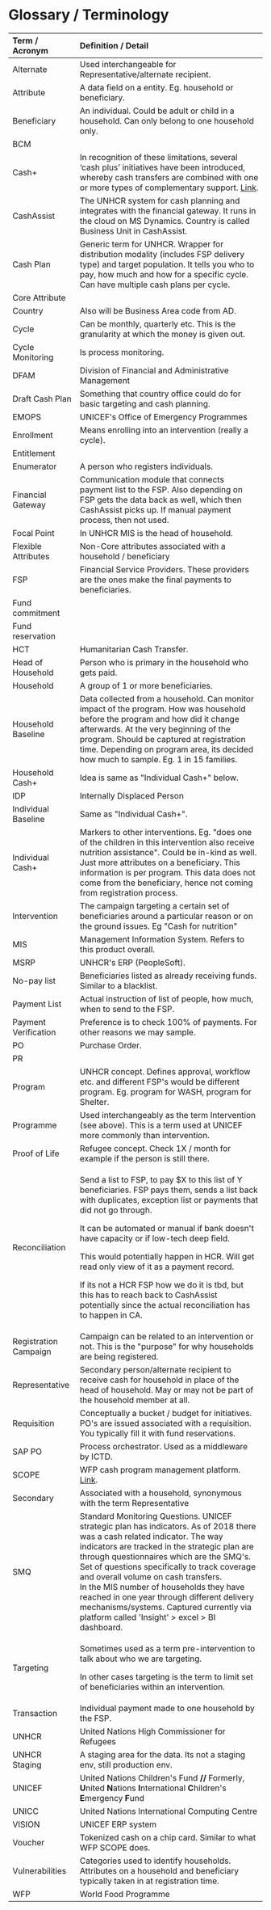 # Glossary / Terminology

<table>
  <thead>
    <tr>
      <th style="text-align:left">Term / Acronym</th>
      <th style="text-align:left">Definition / Detail</th>
    </tr>
  </thead>
  <tbody>
    <tr>
      <td style="text-align:left">Alternate</td>
      <td style="text-align:left">Used interchangeable for Representative/alternate recipient.</td>
    </tr>
    <tr>
      <td style="text-align:left">Attribute</td>
      <td style="text-align:left">A data field on a entity. Eg. household or beneficiary.</td>
    </tr>
    <tr>
      <td style="text-align:left">Beneficiary</td>
      <td style="text-align:left">An individual. Could be adult or child in a household. Can only belong
        to one household only.</td>
    </tr>
    <tr>
      <td style="text-align:left">BCM</td>
      <td style="text-align:left"></td>
    </tr>
    <tr>
      <td style="text-align:left">Cash+</td>
      <td style="text-align:left">In recognition of these limitations, several &#x2018;cash plus&#x2019;
        initiatives have been introduced, whereby cash transfers are combined with
        one or more types of complementary support. <a href="https://www.unicef-irc.org/publications/915-how-to-make-cash-plus-work-linking-cash-transfers-to-services-and-sectors.html">Link</a>.</td>
    </tr>
    <tr>
      <td style="text-align:left">CashAssist</td>
      <td style="text-align:left">The UNHCR system for cash planning and integrates with the financial gateway.
        It runs in the cloud on MS Dynamics. Country is called Business Unit in
        CashAssist.</td>
    </tr>
    <tr>
      <td style="text-align:left">Cash Plan</td>
      <td style="text-align:left">Generic term for UNHCR. Wrapper for distribution modality (includes FSP
        delivery type) and target population. It tells you who to pay, how much
        and how for a specific cycle. Can have multiple cash plans per cycle.</td>
    </tr>
    <tr>
      <td style="text-align:left">Core Attribute</td>
      <td style="text-align:left"></td>
    </tr>
    <tr>
      <td style="text-align:left">Country</td>
      <td style="text-align:left">Also will be Business Area code from AD.</td>
    </tr>
    <tr>
      <td style="text-align:left">Cycle</td>
      <td style="text-align:left">Can be monthly, quarterly etc. This is the granularity at which the money
        is given out.</td>
    </tr>
    <tr>
      <td style="text-align:left">Cycle Monitoring</td>
      <td style="text-align:left">Is process monitoring.</td>
    </tr>
    <tr>
      <td style="text-align:left">DFAM</td>
      <td style="text-align:left">Division of Financial and Administrative Management</td>
    </tr>
    <tr>
      <td style="text-align:left">Draft Cash Plan</td>
      <td style="text-align:left">Something that country office could do for basic targeting and cash planning.</td>
    </tr>
    <tr>
      <td style="text-align:left">EMOPS</td>
      <td style="text-align:left">UNICEF&apos;s Office of Emergency Programmes</td>
    </tr>
    <tr>
      <td style="text-align:left">Enrollment</td>
      <td style="text-align:left">Means enrolling into an intervention (really a cycle).</td>
    </tr>
    <tr>
      <td style="text-align:left">Entitlement</td>
      <td style="text-align:left"></td>
    </tr>
    <tr>
      <td style="text-align:left">Enumerator</td>
      <td style="text-align:left">A person who registers individuals.</td>
    </tr>
    <tr>
      <td style="text-align:left">Financial Gateway</td>
      <td style="text-align:left">Communication module that connects payment list to the FSP. Also depending
        on FSP gets the data back as well, which then CashAssist picks up. If manual
        payment process, then not used.</td>
    </tr>
    <tr>
      <td style="text-align:left">Focal Point</td>
      <td style="text-align:left">In UNHCR MIS is the head of household.</td>
    </tr>
    <tr>
      <td style="text-align:left">Flexible Attributes</td>
      <td style="text-align:left">Non-Core attributes associated with a household / beneficiary</td>
    </tr>
    <tr>
      <td style="text-align:left">FSP</td>
      <td style="text-align:left">Financial Service Providers. These providers are the ones make the final
        payments to beneficiaries.</td>
    </tr>
    <tr>
      <td style="text-align:left">Fund commitment</td>
      <td style="text-align:left"></td>
    </tr>
    <tr>
      <td style="text-align:left">Fund reservation</td>
      <td style="text-align:left"></td>
    </tr>
    <tr>
      <td style="text-align:left">HCT</td>
      <td style="text-align:left">Humanitarian Cash Transfer.</td>
    </tr>
    <tr>
      <td style="text-align:left">Head of Household</td>
      <td style="text-align:left">Person who is primary in the household who gets paid.</td>
    </tr>
    <tr>
      <td style="text-align:left">Household</td>
      <td style="text-align:left">A group of 1 or more beneficiaries.</td>
    </tr>
    <tr>
      <td style="text-align:left">Household Baseline</td>
      <td style="text-align:left">Data collected from a household. Can monitor impact of the program. How
        was household before the program and how did it change afterwards. At the
        very beginning of the program. Should be captured at registration time.
        Depending on program area, its decided how much to sample. Eg. 1 in 15
        families.</td>
    </tr>
    <tr>
      <td style="text-align:left">Household Cash+</td>
      <td style="text-align:left">Idea is same as &quot;Individual Cash+&quot; below.</td>
    </tr>
    <tr>
      <td style="text-align:left">IDP</td>
      <td style="text-align:left">Internally Displaced Person</td>
    </tr>
    <tr>
      <td style="text-align:left">Individual Baseline</td>
      <td style="text-align:left">Same as &quot;Individual Cash+&quot;.</td>
    </tr>
    <tr>
      <td style="text-align:left">Individual Cash+</td>
      <td style="text-align:left">Markers to other interventions. Eg. &quot;does one of the children in
        this intervention also receive nutrition assistance&quot;. Could be in-kind
        as well. Just more attributes on a beneficiary. This information is per
        program. This data does not come from the beneficiary, hence not coming
        from registration process.</td>
    </tr>
    <tr>
      <td style="text-align:left">Intervention</td>
      <td style="text-align:left">The campaign targeting a certain set of beneficiaries around a particular
        reason or on the ground issues. Eg &quot;Cash for nutrition&quot;</td>
    </tr>
    <tr>
      <td style="text-align:left">MIS</td>
      <td style="text-align:left">Management Information System. Refers to this product overall.</td>
    </tr>
    <tr>
      <td style="text-align:left">MSRP</td>
      <td style="text-align:left">UNHCR&apos;s ERP (PeopleSoft).</td>
    </tr>
    <tr>
      <td style="text-align:left">No-pay list</td>
      <td style="text-align:left">Beneficiaries listed as already receiving funds. Similar to a blacklist.</td>
    </tr>
    <tr>
      <td style="text-align:left">Payment List</td>
      <td style="text-align:left">Actual instruction of list of people, how much, when to send to the FSP.</td>
    </tr>
    <tr>
      <td style="text-align:left">Payment Verification</td>
      <td style="text-align:left">Preference is to check 100% of payments. For other reasons we may sample.</td>
    </tr>
    <tr>
      <td style="text-align:left">PO</td>
      <td style="text-align:left">Purchase Order.</td>
    </tr>
    <tr>
      <td style="text-align:left">PR</td>
      <td style="text-align:left"></td>
    </tr>
    <tr>
      <td style="text-align:left">Program</td>
      <td style="text-align:left">UNHCR concept. Defines approval, workflow etc. and different FSP&apos;s
        would be different program. Eg. program for WASH, program for Shelter.</td>
    </tr>
    <tr>
      <td style="text-align:left">Programme</td>
      <td style="text-align:left">Used interchangeably as the term Intervention (see above). This is a term
        used at UNICEF more commonly than intervention.</td>
    </tr>
    <tr>
      <td style="text-align:left">Proof of Life</td>
      <td style="text-align:left">Refugee concept. Check 1X / month for example if the person is still there.</td>
    </tr>
    <tr>
      <td style="text-align:left">Reconciliation</td>
      <td style="text-align:left">
        <p>Send a list to FSP, to pay $X to this list of Y beneficiaries. FSP pays
          them, sends a list back with duplicates, exception list or payments that
          did not go through.</p>
        <p></p>
        <p>It can be automated or manual if bank doesn&apos;t have capacity or if
          low-tech deep field.</p>
        <p></p>
        <p>This would potentially happen in HCR. Will get read only view of it as
          a payment record.</p>
        <p></p>
        <p>If its not a HCR FSP how we do it is tbd, but this has to reach back to
          CashAssist potentially since the actual reconciliation has to happen in
          CA.</p>
      </td>
    </tr>
    <tr>
      <td style="text-align:left">Registration Campaign</td>
      <td style="text-align:left">Campaign can be related to an intervention or not. This is the &quot;purpose&quot;
        for why households are being registered.</td>
    </tr>
    <tr>
      <td style="text-align:left">Representative</td>
      <td style="text-align:left">Secondary person/alternate recipient to receive cash for household in
        place of the head of household. May or may not be part of the household
        member at all.</td>
    </tr>
    <tr>
      <td style="text-align:left">Requisition</td>
      <td style="text-align:left">Conceptually a bucket / budget for initiatives. PO&apos;s are issued associated
        with a requisition. You typically fill it with fund reservations.</td>
    </tr>
    <tr>
      <td style="text-align:left">SAP PO</td>
      <td style="text-align:left">Process orchestrator. Used as a middleware by ICTD.</td>
    </tr>
    <tr>
      <td style="text-align:left">SCOPE</td>
      <td style="text-align:left">WFP cash program management platform. <a href="https://documents.wfp.org/stellent/groups/public/documents/communications/wfp272586.pdf">Link</a>.</td>
    </tr>
    <tr>
      <td style="text-align:left">Secondary</td>
      <td style="text-align:left">Associated with a household, synonymous with the term Representative</td>
    </tr>
    <tr>
      <td style="text-align:left">SMQ</td>
      <td style="text-align:left">Standard Monitoring Questions. UNICEF strategic plan has indicators. As
        of 2018 there was a cash related indicator. The way indicators are tracked
        in the strategic plan are through questionnaires which are the SMQ&apos;s.
        Set of questions specifically to track coverage and overall volume on cash
        transfers.
        <br />In the MIS number of households they have reached in one year through
        different delivery mechanisms/systems. Captured currently via platform
        called &apos;Insight&apos; &gt; excel &gt; BI dashboard.</td>
    </tr>
    <tr>
      <td style="text-align:left">Targeting</td>
      <td style="text-align:left">
        <p>Sometimes used as a term pre-intervention to talk about who we are targeting.</p>
        <p>In other cases targeting is the term to limit set of beneficiaries within
          an intervention.</p>
      </td>
    </tr>
    <tr>
      <td style="text-align:left">Transaction</td>
      <td style="text-align:left">Individual payment made to one household by the FSP.</td>
    </tr>
    <tr>
      <td style="text-align:left">UNHCR</td>
      <td style="text-align:left">United Nations High Commissioner for Refugees</td>
    </tr>
    <tr>
      <td style="text-align:left">UNHCR Staging</td>
      <td style="text-align:left">A staging area for the data. Its not a staging env, still production env.</td>
    </tr>
    <tr>
      <td style="text-align:left">UNICEF</td>
      <td style="text-align:left">United Nations Children&apos;s Fund <b>//</b> Formerly, <b>U</b>nited <b>N</b>ations <b>I</b>nternational <b>C</b>hildren&apos;s <b>E</b>mergency <b>F</b>und</td>
    </tr>
    <tr>
      <td style="text-align:left">UNICC</td>
      <td style="text-align:left">United Nations International Computing Centre</td>
    </tr>
    <tr>
      <td style="text-align:left">VISION</td>
      <td style="text-align:left">UNICEF ERP system</td>
    </tr>
    <tr>
      <td style="text-align:left">Voucher</td>
      <td style="text-align:left">Tokenized cash on a chip card. Similar to what WFP SCOPE does.</td>
    </tr>
    <tr>
      <td style="text-align:left">Vulnerabilities</td>
      <td style="text-align:left">Categories used to identify households. Attributes on a household and
        beneficiary typically taken in at registration time.</td>
    </tr>
    <tr>
      <td style="text-align:left">WFP</td>
      <td style="text-align:left">World Food Programme</td>
    </tr>
  </tbody>
</table>